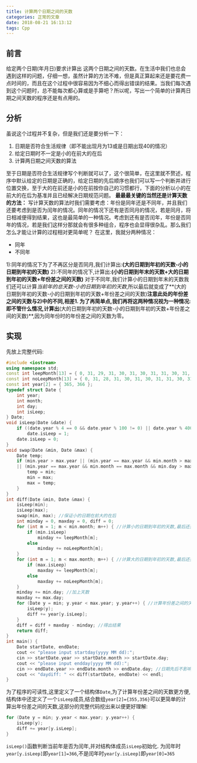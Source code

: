 ```yaml
---
title: 计算两个日期之间的天数
categories: 正常的文章
date: 2018-08-21 16:13:12
tags: Cpp
---
```


## 前言
给定两个日期(年月日)要求计算出 这两个日期之间的天数。在生活中我们也总会遇到这样的问题，仔细一想，虽然计算的方法不难，但是真正算起来还是要花费一点时间的，而且在这个过程中很容易因为不细心而得出错误的结果。当我们每次遇到这个问题时，总不能每次都心算或是手算吧？所以呢，写出一个简单的计算两日期之间天数的程序还是有点用的。

## 分析
虽说这个过程并不复杂，但是我们还是要分析一下：
1. 日期是否符合生活规律（即不能出现月为13或是日期出现40的情况）
2. 给定日期时不一定是小的在前大的在后
3. 计算两日期之间天数的算法

至于日期是否符合生活规律写个判断就可以了，这个很简单，在这里就不赘述，程序中默认给定的日期是正确的，给定日期的先后顺序也我们可以写一个判断并进行位置交换，至于大的在前还是小的在前按你自己的习惯都行，下面的分析以小的在前大的在后为基准并且已经解决日期规范问题。
**最最最关键的当然还是计算天数的方法：**
写计算天数的算法时我们需要考虑：年份是同年还是不同年，并且我们还要考虑到是否为闰年的情况。同年的情况下还有是否同月的情况，若是同月，将日相减便得到结果，这也是最简单的一种情况。考虑到还有是否闰年，年份是否同年的情况，若是我们这样分那就会有很多种组合，程序也会显得很杂乱。那么我们怎么才能让计算的过程相对更简单呢？
在这里，我就分两种情况：
- 同年
- 不同年

1):同年的情况下为了不再区分是否同月,我们计算出:**(大的日期到年初的天数-小的日期到年初的天数)**
2):不同年的情况下,计算出:**(小的日期到年末的天数+大的日期到年初的天数+年份差之间的天数)**
对于不同年,我们计算小的日期到年末的天数我们还可以计算*当前年的总天数-小的日期到年初的天数*,所以最后就变成了**(大的日期到年初的天数-小的日期到年初的天数+年份差之间的天数)**注意此处的年份差之间的天数与2)中的不同,相差1.
为了再简单点,我们再将这两种情况视为一种情况:即不管什么情况,计算出**(大的日期到年初的天数-小的日期到年初的天数+年份差之间的天数)**,因为同年份时的年份差之间的天数为零。

## 实现
先放上完整代码:
```cpp
#include <iostream>
using namespace std;
const int leepMonth[13] = { 0, 31, 29, 31, 30, 31, 30, 31, 31, 30, 31, 30, 31 };
const int noLeepMonth[13] = { 0, 31, 28, 31, 30, 31, 30, 31, 31, 30, 31, 30, 31 };
const int year[2] = { 365, 366 };
typedef struct Date {
    int year;
    int month;
    int day;
    int isLeep;
} Date;
void isLeep(Date &date) {
    if ((date.year % 4 == 0 && date.year % 100 != 0) || date.year % 400 == 0)
        date.isLeep = 1;
    date.isLeep = 0;
}
void swap(Date &min, Date &max) {
    Date temp;
    if (min.year > max.year || (min.year == max.year && min.month > max.month) 
    || (min.year == max.year && min.month == max.month && min.day > max.day)) {
        temp = min;
        min = max;
        max = temp;
    }
}
int diff(Date &min, Date &max) {
    isLeep(min);
    isLeep(max);
    swap(min, max); //保证小的日期在前大的在后
    int minday = 0, maxday = 0, diff = 0;
    for (int m = 1; m < min.month; m++) { //计算小的日期到年初的天数,最后还要加上日期中的天数
        if (min.isLeep)
            minday += leepMonth[m];
        else
            minday += noLeepMonth[m];
    }
    for (int m = 1; m < max.month; m++) { //计算大的日期到年初的天数,最后还要加上日期中的天数
        if (max.isLeep)
            maxday += leepMonth[m];
        else
            maxday += noLeepMonth[m];
    }
    minday += min.day; //加上天数
    maxday += max.day;
    for (Date y = min; y.year < max.year; y.year++) { //计算年份差之间的天数
        isLeep(y);
        diff += year[y.isLeep];
    }
    diff = diff + maxday - minday; //得出结果
    return diff;
}
int main() {
    Date startDate, endDate;
    cout << "please input startday(yyyy MM dd):";
    cin >> startDate.year >> startDate.month >> startDate.day;
    cout << "please input endday(yyyy MM dd):";
    cin >> endDate.year >> endDate.month >> endDate.day; //日期先后不影响,swap()确保小的在前
    cout << "daydiff: " << diff(startDate, endDate) << endl;
}
```
为了程序的可读性,这里定义了一个结构体`Date`,为了计算年份差之间的天数更方便,结构体中还定义了一个`isLeep`成员,结合数组`year[2]={355,356}`可以更简单的计算出年份差之间的天数,这部分的完整代码挖出来以便更好理解:
```cpp
for (Date y = min; y.year < max.year; y.year++) {
    isLeep(y);
    diff += year[y.isLeep];
}
```
`isLeep()`函数判断当前年是否为闰年,并对结构体成员`isLeep`初始化.
为闰年时`year[y.isLeep]`即`year[1]=366`,不是闰年时`year[y.isLeep]`即`year[0]=365`
